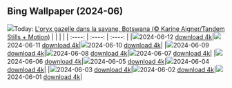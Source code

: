 ## Bing Wallpaper (2024-06)
![](https://global.bing.com/th?id=OHR.GemsbokBotswana_FR-CA3625713177_UHD.jpg&w=1000)Today: [L'oryx gazelle dans la savane, Botswana (© Karine Aigner/Tandem Stills + Motion)](https://global.bing.com/th?id=OHR.GemsbokBotswana_FR-CA3625713177_UHD.jpg)
|      |      |      |
| :----: | :----: | :----: |
|![](https://global.bing.com/th?id=OHR.GemsbokBotswana_FR-CA3625713177_UHD.jpg&pid=hp&w=384&h=216&rs=1&c=4)2024-06-12 [download 4k](https://global.bing.com/th?id=OHR.GemsbokBotswana_FR-CA3625713177_UHD.jpg)|![](https://global.bing.com/th?id=OHR.OsakaNight_FR-CA3393571963_UHD.jpg&pid=hp&w=384&h=216&rs=1&c=4)2024-06-11 [download 4k](https://global.bing.com/th?id=OHR.OsakaNight_FR-CA3393571963_UHD.jpg)|![](https://global.bing.com/th?id=OHR.BardenasBiosphere_FR-CA2924681615_UHD.jpg&pid=hp&w=384&h=216&rs=1&c=4)2024-06-10 [download 4k](https://global.bing.com/th?id=OHR.BardenasBiosphere_FR-CA2924681615_UHD.jpg)|
|![](https://global.bing.com/th?id=OHR.CanadianGP_FR-CA8468216905_UHD.jpg&pid=hp&w=384&h=216&rs=1&c=4)2024-06-09 [download 4k](https://global.bing.com/th?id=OHR.CanadianGP_FR-CA8468216905_UHD.jpg)|![](https://global.bing.com/th?id=OHR.HumpbackFamily_FR-CA2761557723_UHD.jpg&pid=hp&w=384&h=216&rs=1&c=4)2024-06-08 [download 4k](https://global.bing.com/th?id=OHR.HumpbackFamily_FR-CA2761557723_UHD.jpg)|![](https://global.bing.com/th?id=OHR.LesBravesNormandy_FR-CA2574694176_UHD.jpg&pid=hp&w=384&h=216&rs=1&c=4)2024-06-07 [download 4k](https://global.bing.com/th?id=OHR.LesBravesNormandy_FR-CA2574694176_UHD.jpg)|
|![](https://global.bing.com/th?id=OHR.MadagascarRiver_FR-CA2420761329_UHD.jpg&pid=hp&w=384&h=216&rs=1&c=4)2024-06-06 [download 4k](https://global.bing.com/th?id=OHR.MadagascarRiver_FR-CA2420761329_UHD.jpg)|![](https://global.bing.com/th?id=OHR.ChestnutBeeEater_FR-CA1993337218_UHD.jpg&pid=hp&w=384&h=216&rs=1&c=4)2024-06-05 [download 4k](https://global.bing.com/th?id=OHR.ChestnutBeeEater_FR-CA1993337218_UHD.jpg)|![](https://global.bing.com/th?id=OHR.CopenhagenBicycles_FR-CA1813399714_UHD.jpg&pid=hp&w=384&h=216&rs=1&c=4)2024-06-04 [download 4k](https://global.bing.com/th?id=OHR.CopenhagenBicycles_FR-CA1813399714_UHD.jpg)|
|![](https://global.bing.com/th?id=OHR.Annahummingbird_FR-CA8241563855_UHD.jpg&pid=hp&w=384&h=216&rs=1&c=4)2024-06-03 [download 4k](https://global.bing.com/th?id=OHR.Annahummingbird_FR-CA8241563855_UHD.jpg)|![](https://global.bing.com/th?id=OHR.PrideMonthSF_FR-CA1534901831_UHD.jpg&pid=hp&w=384&h=216&rs=1&c=4)2024-06-02 [download 4k](https://global.bing.com/th?id=OHR.PrideMonthSF_FR-CA1534901831_UHD.jpg)|![](https://global.bing.com/th?id=OHR.YorkshireDalesNP_FR-CA1216487634_UHD.jpg&pid=hp&w=384&h=216&rs=1&c=4)2024-06-01 [download 4k](https://global.bing.com/th?id=OHR.YorkshireDalesNP_FR-CA1216487634_UHD.jpg)|
